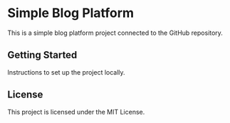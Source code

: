 # Simple Blog Platform

This is a simple blog platform project connected to the GitHub repository.

## Getting Started

Instructions to set up the project locally.

## License

This project is licensed under the MIT License.
